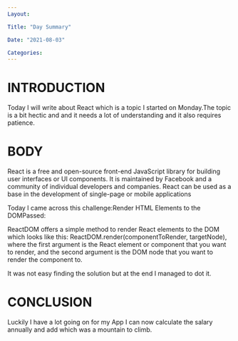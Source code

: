 ```yaml
---
Layout:

Title: "Day Summary"

Date: "2021-08-03"

Categories:
---
```



# INTRODUCTION
Today I will write about React which is a topic I started on Monday.The topic is a bit hectic and and it needs a lot of understanding and it also requires patience.

# BODY
React is a free and open-source front-end JavaScript library for building user interfaces or UI components. It is maintained by Facebook and a community of individual developers and companies. React can be used as a base in the development of single-page or mobile applications

Today I came across this challenge:Render HTML Elements to the DOMPassed:

ReactDOM offers a simple method to render React elements to the DOM which looks like this: ReactDOM.render(componentToRender, targetNode), where the first argument is the React element or component that you want to render, and the second argument is the DOM node that you want to render the component to.

It was not easy finding the solution but at the end I managed to dot it.

# CONCLUSION
Luckily I have a lot going on for my App I can now calculate the salary annually and add which was a mountain to climb.